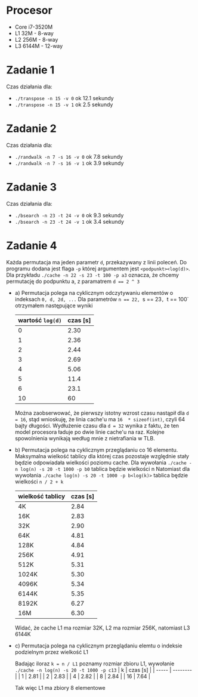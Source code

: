 # Procesor
 - Core i7-3520M
 - L1 32M - 8-way
 - L2 256M - 8-way
 - L3 6144M - 12-way

# Zadanie 1
Czas działania dla:
 - `./transpose -n 15 -v 0` ok 12.1 sekundy
 - `./transpose -n 15 -v 1` ok 2.5 sekundy

# Zadanie 2
Czas działania dla:
 - `./randwalk -n 7 -s 16 -v 0` ok 7.8 sekundy
 - `./randwalk -n 7 -s 16 -v 1` ok 3.9 sekundy

# Zadanie 3
Czas działania dla:
 - `./bsearch -n 23 -t 24 -v 0` ok 9.3 sekundy
 - `./bsearch -n 23 -t 24 -v 1` ok 3.4 sekundy

# Zadanie 4
Każda permutacja ma jeden parametr `d`, przekazywany z linii poleceń. Do programu dodana jest flaga `-p` której argumentem jest `<podpunkt><log(d)>`. Dla przykładu `./cache -n 22 -s 23 -t 100 -p a3` oznacza, że chcemy permutację do podpunktu a, z paramatrem `d == 2 ^ 3`
 - a) Permutacja polega na cyklicznym odczytywaniu elementów o indeksach `0, d, 2d, ...`
    Dla parametrów `n == 22, `s == 23`, `t == 100` otrzymałem następujące wyniki
    
    | wartość `log(d)` | czas [s]  |
    | -----------      | --------- |
    | 0                | 2.30      |
    | 1                | 2.36      |
    | 2                | 2.44      |
    | 3                | 2.69      |
    | 4                | 5.06      |
    | 5                | 11.4      |
    | 6                | 23.1      |
    | 10               | 60        |

    Można zaobserwować, że pierwszy istotny wzrost czasu nastąpił dla `d = 16`, stąd wnioskuję, że linia cache'u ma `16  * sizeof(int)`, czyli 64 bajty długości. Wydłużenie czasu dla `d = 32` wynika z faktu, że ten model procesora ładuje po dwie linie cache'u na raz. Kolejne spowolnienia wynikają według mnie z nietrafiania w TLB.

 - b) Permutacja polega na cyklicznym przeglądaniu co 16 elementu. Maksymalna wielkość tablicy dla której czas pozostaje względnie stały będzie odpowiadała wielkości poziomu cache.
    Dla wywołania `./cache -n log(n) -s 20 -t 1000 -p b0` tablica będzie wielkości n
    Natomiast dla wywołania `./cache log(n) -s 20 -t 1000 -p b<log(k)>` tablica będzie wielkości `n / 2 + k`

    | wielkość tablicy | czas [s] |
    | ---------------- | -------- |
    | 4K               | 2.84     |
    | 16K              | 2.83     |
    | 32K              | 2.90     |
    | 64K              | 4.81     |
    | 128K             | 4.84     |
    | 256K             | 4.91     |
    | 512K             | 5.31     |
    | 1024K            | 5.30     |
    | 4096K            | 5.34     |
    | 6144K            | 5.35     |
    | 8192K            | 6.27     |
    | 16M              | 6.30     |

    Widać, że cache L1 ma rozmiar 32K, L2 ma rozmiar 256K, natomiast L3 6144K

 - c) Permutacja polega na cyklicznym przeglądaniu elemtu o indeksie podzielnym przez wielkość L1

    Badając iloraz `k = n / L1` poznamy rozmiar zbioru L1, wywołanie `./cache -n log(n) -s 20 -t 1000 -p c13`
    | k     | czas [s] |
    | ----- | -------- |
    | 1     | 2.81     |
    | 2     | 2.83     |
    | 4     | 2.82     |
    | 8     | 2.84     |
    | 16    | 7.64     |
      
    Tak więc L1 ma zbiory 8 elementowe



